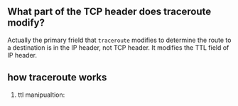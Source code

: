 ## What part of the TCP header does traceroute modify?
Actually the primary frield that `traceroute` modifies to determine the route to a destination is in the IP header, not TCP header. It modifies the
TTL field of IP header.

## how traceroute works 
1) ttl manipualtion: 

